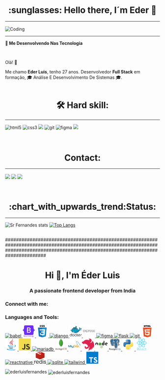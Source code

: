 <br>
<br>

<h1 align="center" border="none">:sunglasses: Hello there, I´m <b>Eder</b> 👋 </h1>
<hr>
 <img align="center" alt="Coding" width="100%" height="400px" src="https://i.pinimg.com/originals/16/89/5b/16895b231b6da505e2e4acef02a3c1fe.gif">
<hr>
<p font-size=""22px><b>🎯 Me Desenvolvendo Nas Tecnologia</b></p>
<br>
 <p> Olá! 👋</p>

Me chamo <b>Eder Luis</b>, tenho 27 anos.
Desenvolvedor <b>Full Stack</b> em formação, :mortar_board: Análise E Desenvolvimento De Sistemas :mortar_board:.
<br>
<br>

<h1 align="center" > 🛠 Hard skill:</h1>
<hr>
<p align="left">
 <img src="https://img.shields.io/badge/HTML5-E34F26?style=for-the-badge&logo=html5&logoColor=white" alt="html5"/>
 <img src="https://img.shields.io/badge/CSS3-1572B6?style=for-the-badge&logo=css3&logoColor=white" alt="css3" />
 <img src="https://img.shields.io/badge/JavaScript-323330?style=for-the-badge&logo=javascript&logoColor=F7DF1E">
 <img src="https://img.shields.io/badge/GIT-E44C30?style=for-the-badge&logo=git&logoColor=white" alt="git"/>
 <img src="https://img.shields.io/badge/Figma-F24E1E?style=for-the-badge&logo=figma&logoColor=white" alt="figma" /> 
 <img src="https://img.shields.io/badge/Bootstrap-563D7C?style=for-the-badge&logo=bootstrap&logoColor=white">
 <br>
 <br>
 <br>
 <h1 align="Center">Contact: </h1>
<hr>
 <a align="center" href="https://www.linkedin.com/in/eder-luis-fernandes/" target="_blank">
  <img  align="center" text-align="center" src="https://img.shields.io/badge/LinkedIn-0077B5?style=for-the-badge&logo=linkedin&logoColor=white"></a> 
  <a href="mailto:eder.luis.1996@hotmail.com?subject=Contratação&body=">
   <img align="center" src="https://img.shields.io/badge/Gmail-D14836?style=for-the-badge&logo=gmail&logoColor=white"></a>     
   <a href="https://wa.me/5571982035104 ">
    <img align="center" src="https://img.shields.io/badge/WhatsApp-25D366?style=for-the-badge&logo=whatsapp&logoColor=white"></a>
    <br>
    <br>
    <br>
 <h1 align="center">:chart_with_upwards_trend:Status: </h1>
 <hr>
 
![Sr Fernandes stats](https://github-readme-stats.vercel.app/api?username=EderLuisFernandes&show_icons=true&theme=dark)
[![Top Langs](https://github-readme-stats.vercel.app/api/top-langs/?username=EderLuisFernandes&theme=dark)](https://github.com/anuraghazra/github-readme-stats)
<br>
<br>

#######################################################################################################################################################################################

<h1 align="center">Hi 👋, I'm Éder Luis</h1>
<h3 align="center">A passionate frontend developer from India</h3>

<h3 align="left">Connect with me:</h3>
<p align="left">
</p>

<h3 align="left">Languages and Tools:</h3>
<p align="left"> <a href="https://babeljs.io/" target="_blank" rel="noreferrer"> <img src="https://www.vectorlogo.zone/logos/babeljs/babeljs-icon.svg" alt="babel" width="40" height="40"/> </a> <a href="https://getbootstrap.com" target="_blank" rel="noreferrer"> <img src="https://raw.githubusercontent.com/devicons/devicon/master/icons/bootstrap/bootstrap-plain-wordmark.svg" alt="bootstrap" width="40" height="40"/> </a> <a href="https://www.w3schools.com/css/" target="_blank" rel="noreferrer"> <img src="https://raw.githubusercontent.com/devicons/devicon/master/icons/css3/css3-original-wordmark.svg" alt="css3" width="40" height="40"/> </a> <a href="https://www.djangoproject.com/" target="_blank" rel="noreferrer"> <img src="https://cdn.worldvectorlogo.com/logos/django.svg" alt="django" width="40" height="40"/> </a> <a href="https://www.docker.com/" target="_blank" rel="noreferrer"> <img src="https://raw.githubusercontent.com/devicons/devicon/master/icons/docker/docker-original-wordmark.svg" alt="docker" width="40" height="40"/> </a> <a href="https://expressjs.com" target="_blank" rel="noreferrer"> <img src="https://raw.githubusercontent.com/devicons/devicon/master/icons/express/express-original-wordmark.svg" alt="express" width="40" height="40"/> </a> <a href="https://www.figma.com/" target="_blank" rel="noreferrer"> <img src="https://www.vectorlogo.zone/logos/figma/figma-icon.svg" alt="figma" width="40" height="40"/> </a> <a href="https://flask.palletsprojects.com/" target="_blank" rel="noreferrer"> <img src="https://www.vectorlogo.zone/logos/pocoo_flask/pocoo_flask-icon.svg" alt="flask" width="40" height="40"/> </a> <a href="https://git-scm.com/" target="_blank" rel="noreferrer"> <img src="https://www.vectorlogo.zone/logos/git-scm/git-scm-icon.svg" alt="git" width="40" height="40"/> </a> <a href="https://www.w3.org/html/" target="_blank" rel="noreferrer"> <img src="https://raw.githubusercontent.com/devicons/devicon/master/icons/html5/html5-original-wordmark.svg" alt="html5" width="40" height="40"/> </a> <a href="https://www.java.com" target="_blank" rel="noreferrer"> <img src="https://raw.githubusercontent.com/devicons/devicon/master/icons/java/java-original.svg" alt="java" width="40" height="40"/> </a> <a href="https://developer.mozilla.org/en-US/docs/Web/JavaScript" target="_blank" rel="noreferrer"> <img src="https://raw.githubusercontent.com/devicons/devicon/master/icons/javascript/javascript-original.svg" alt="javascript" width="40" height="40"/> </a> <a href="https://mariadb.org/" target="_blank" rel="noreferrer"> <img src="https://www.vectorlogo.zone/logos/mariadb/mariadb-icon.svg" alt="mariadb" width="40" height="40"/> </a> <a href="https://www.mongodb.com/" target="_blank" rel="noreferrer"> <img src="https://raw.githubusercontent.com/devicons/devicon/master/icons/mongodb/mongodb-original-wordmark.svg" alt="mongodb" width="40" height="40"/> </a> <a href="https://www.mysql.com/" target="_blank" rel="noreferrer"> <img src="https://raw.githubusercontent.com/devicons/devicon/master/icons/mysql/mysql-original-wordmark.svg" alt="mysql" width="40" height="40"/> </a> <a href="https://nestjs.com/" target="_blank" rel="noreferrer"> <img src="https://raw.githubusercontent.com/devicons/devicon/master/icons/nestjs/nestjs-plain.svg" alt="nestjs" width="40" height="40"/> </a> <a href="https://nodejs.org" target="_blank" rel="noreferrer"> <img src="https://raw.githubusercontent.com/devicons/devicon/master/icons/nodejs/nodejs-original-wordmark.svg" alt="nodejs" width="40" height="40"/> </a> <a href="https://www.postgresql.org" target="_blank" rel="noreferrer"> <img src="https://raw.githubusercontent.com/devicons/devicon/master/icons/postgresql/postgresql-original-wordmark.svg" alt="postgresql" width="40" height="40"/> </a> <a href="https://www.python.org" target="_blank" rel="noreferrer"> <img src="https://raw.githubusercontent.com/devicons/devicon/master/icons/python/python-original.svg" alt="python" width="40" height="40"/> </a> <a href="https://reactjs.org/" target="_blank" rel="noreferrer"> <img src="https://raw.githubusercontent.com/devicons/devicon/master/icons/react/react-original-wordmark.svg" alt="react" width="40" height="40"/> </a> <a href="https://reactnative.dev/" target="_blank" rel="noreferrer"> <img src="https://reactnative.dev/img/header_logo.svg" alt="reactnative" width="40" height="40"/> </a> <a href="https://redis.io" target="_blank" rel="noreferrer"> <img src="https://raw.githubusercontent.com/devicons/devicon/master/icons/redis/redis-original-wordmark.svg" alt="redis" width="40" height="40"/> </a> <a href="https://www.sqlite.org/" target="_blank" rel="noreferrer"> <img src="https://www.vectorlogo.zone/logos/sqlite/sqlite-icon.svg" alt="sqlite" width="40" height="40"/> </a> <a href="https://tailwindcss.com/" target="_blank" rel="noreferrer"> <img src="https://www.vectorlogo.zone/logos/tailwindcss/tailwindcss-icon.svg" alt="tailwind" width="40" height="40"/> </a> <a href="https://www.typescriptlang.org/" target="_blank" rel="noreferrer"> <img src="https://raw.githubusercontent.com/devicons/devicon/master/icons/typescript/typescript-original.svg" alt="typescript" width="40" height="40"/> </a> </p>

<p><img align="left" src="https://github-readme-stats.vercel.app/api/top-langs?username=ederluisfernandes&show_icons=true&locale=en&layout=compact" alt="ederluisfernandes" /></p>

<p>&nbsp;<img align="center" src="https://github-readme-stats.vercel.app/api?username=ederluisfernandes&show_icons=true&locale=en" alt="ederluisfernandes" /></p>



